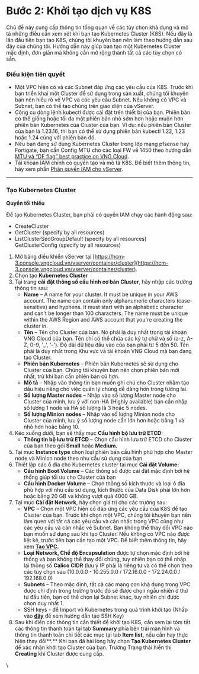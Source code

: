 # Bước 2: Khởi tạo dịch vụ K8S

Chủ đề này cung cấp thông tin tổng quan về các tùy chọn khả dụng và mô tả những điều cần xem xét khi bạn tạo Kubernetes Cluster (K8S). Nếu đây là lần đầu tiên bạn tạo K8S, chúng tôi khuyên bạn nên làm theo hướng dẫn sau đây của chúng tôi. Hướng dẫn này giúp bạn tạo một Kubernetes Cluster mặc định, đơn giản mà không cần mở rộng thành tất cả các tùy chọn có sẵn.

### **Điều kiện tiên quyết** <a href="#buoc2-khoitaodichvuk8s-dieukientienquyet" id="buoc2-khoitaodichvuk8s-dieukientienquyet"></a>

* Một VPC hiện có và các Subnet đáp ứng các yêu cầu của K8S. Trước khi bạn triển khai một Cluster để sử dụng trong sản xuất, chúng tôi khuyên bạn nên hiểu rõ về VPC và các yêu cầu Subnet. Nếu không có VPC và Subnet, bạn có thể tạo chúng trên giao diện của vServer.
* Công cụ dòng lệnh kubectl được cài đặt trên thiết bị của bạn. Phiên bản có thể giống hoặc tối đa một phiên bản nhỏ sớm hơn hoặc muộn hơn phiên bản Kubernetes của Cluster của bạn. Ví dụ: nếu phiên bản Cluster của bạn là 1.23.16, thì bạn có thể sử dụng phiên bản kubectl 1.22, 1.23 hoặc 1.24 cùng với phiên bản đó.
* Nếu bạn đang sử dụng Kubernetes Cluster trong lớp mạng pfsense hay Fortigate, bạn cần Config MTU cho các loại FW về 1450 theo hướng dẫn [MTU và “DF flag” best practice on VNG Cloud](../../../../vmarketplace/vmarketplace-giao-dien-cu/network-software-installation/pfsense-tren-hcm03/mtu-va-df-flag-best-practice-on-vng-cloud.md).
* Tài khoản IAM chính có quyền tạo và mô tả K8S. Để biết thêm thông tin, hãy xem phần [Phân quyền IAM cho vServer](../../../quan-ly-dinh-danh-va-truy-cap-iam-cho-vserver/cac-hanh-dong-tai-nguyen-va-dieu-kien-can-cho-phan-quyen-truy-cap-vserver.md).

***

### **Tạo Kubernetes Cluster** <a href="#buoc2-khoitaodichvuk8s-taokubernetescluster" id="buoc2-khoitaodichvuk8s-taokubernetescluster"></a>

**Quyền tối thiểu**

Để tạo Kubernetes Cluster, bạn phải có quyền IAM chạy các hành động sau:

* CreateCluster
* GetCluster (specify by all resources)
* ListClusterSecGroupDefault (specify by all resources)\
  GetClusterConfig (specify by all resources)

1. Mở bảng điều khiển vServer tại [https://hcm-3.console.vngcloud.vn/vserver/container/cluster](https://hcm-3.console.vngcloud.vn/vserver/container/cluster).
2. Chọn tạo **Kubernetes Cluster**
3. Tại trang **cài đặt thông số cấu hình cơ bản Cluster**, hãy nhập các trường thông tin sau:
   * **Name** – A name for your cluster. It must be unique in your AWS account. The name can contain only alphanumeric characters (case-sensitive) and hyphens. It must start with an alphabetic character and can't be longer than 100 characters. The name must be unique within the AWS Region and AWS account that you're creating the cluster in.
   * **Tên** – Tên cho Cluster của bạn. Nó phải là duy nhất trong tài khoản VNG Cloud của bạn. Tên chỉ có thể chứa các ký tự chữ và số (a-z, A-Z, 0-9, '\_', '-'). Độ dài dữ liệu đầu vào của bạn phải từ 5 đến 50. Tên phải là duy nhất trong Khu vực và tài khoản VNG Cloud mà bạn đang tạo Cluster.
   * **Phiên bản Kubernetes** – Phiên bản Kubernetes sẽ sử dụng cho Cluster của bạn. Chúng tôi khuyên bạn nên chọn phiên bản mới nhất, trừ khi bạn cần phiên bản cũ hơn.
   * **Mô tả** – Nhập vào thông tin bạn muốn ghi chú cho Cluster nhằm tạo dấu hiệu riêng cho việc quản lý chúng dễ dàng hơn trong tương lai.
   * **Số lượng Master nodes** – Nhập vào số lượng Master node cho Cluster của mình, lưu ý với non-HA (Highly available) bạn cần nhập số lượng 1 node và HA số lượng là 3 hoặc 5 nodes.
   * **Số lượng Minion nodes** – Nhập vào số lượng Minion node cho Cluster của mình, lưu ý số lượng node cần lớn hơn hoặc bằng 1 và nhỏ hơn hoặc bằng 10.
4. Kéo xuống dưới, bạn sẽ thấy mục **Cấu hình bộ lưu trữ ETCD:**
   * **Thông tin bộ lưu trữ ETCD** – Chọn cấu hình lưu trữ ETCD cho Cluster của bạn theo gói **Small** hoặc **Medium.**
5. Tại mục **Instance type** chọn loại phiên bản cấu hình phù hợp cho Master node và Minion node theo nhu cầu sử dụng của bạn.
6. Thiết lập các ổ đĩa cho Kubernetes cluster tại mục **Cài đặt Volume:**
   * **Cấu hình Boot Volume** – Các thông số được cài đặt mặc định bởi hệ thống giúp tối ưu cho Cluster của bạn
   * **Cấu hình Docker Volume** – Chọn thông số kích thước và loại ổ đĩa phù hợp với nhu cầu sử dụng, kích thước của Data Disk phải lớn hơn hoặc bằng 20 GB và không vượt quá 4000 GB.
7. Tại mục **Cài đặt Network**, hãy chọn giá trị cho các trường sau:
   * **VPC** – Chọn một VPC hiện có đáp ứng các yêu cầu của K8S để tạo Cluster của bạn. Trước khi chọn một VPC, chúng tôi khuyên bạn nên làm quen với tất cả các yêu cầu và cân nhắc trong VPC cũng như các yêu cầu và cân nhắc về Subnet. Bạn không thể thay đổi VPC nào bạn muốn sử dụng sau khi tạo Cluster. Nếu không có VPC nào được liệt kê, trước tiên bạn cần tạo một VPC. Để biết thêm thông tin, hãy xem [**Tạo VPC**](https://docs.vngcloud.vn/pages/viewpage.action?pageId=49648039)**.**
   * **Loại Network, Chế độ Encapsulation** được tự chọn mặc định bởi hệ thống và bạn không thể thay đổi chúng, tuy nhiên bạn có thể nhập lại thông số **Calico CIDR** (lưu ý IP phải là riêng tư và có thể chọn theo các tùy chọn sau (10.0.0.0 - 10.255.0.0 / 172.16.0.0 - 172.24.0.0 / 192.168.0.0)
   * **Subnets** – Theo mặc định, tất cả các mạng con khả dụng trong VPC được chỉ định trong trường trước đó sẽ được chọn ngẫu nhiên ở thứ tự đầu tiên, bạn có thể chọn lại Subnet khác, tuy nhiên chỉ được chọn duy nhất 1.
   * SSH keys - để Import vô Kubernetes trong quá trình khởi tạo (Nhấp vào [**đây**](../../../security/ssh-key-bo-khoa.md) để xem hướng dẫn tạo SSH Key)
8. Sau khi điền các thông tin cần thiết để khởi tạo K8S, cần xem lại tóm tắt các thông tin thanh toán tại tab **Summary** phía bên trái màn hình và thông tin thanh toán chi tiết các mục tại tab **Item list,** nếu cần hay thực hiện thay đổi**.** Khi bạn đã hài lòng hãy chọn **Tạo Kubernetes Cluster** để xác nhận khởi tạo Cluster của bạn. Trường Trạng thái hiển thị **Creating** khi Cluster được cung cấp.

\
